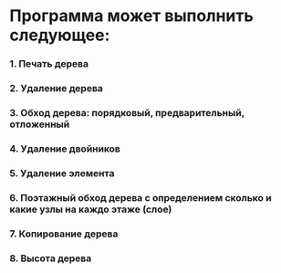 # Программа может выполнить следующее:
### 1. Печать дерева
### 2. Удаление дерева
### 3. Обход дерева: порядковый, предварительный, отложенный
### 4. Удаление двойников
### 5. Удаление элемента
### 6. Поэтажный обход дерева с определением сколько и какие узлы на каждо этаже (слое)
### 7. Копирование дерева
### 8. Высота дерева

